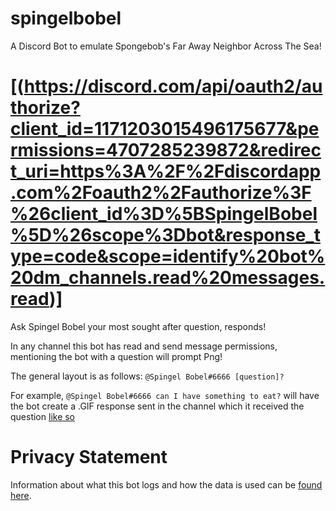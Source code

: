 # spingelbobel
A Discord Bot to emulate Spongebob's Far Away Neighbor Across The Sea!

# [(https://discord.com/api/oauth2/authorize?client_id=1171203015496175677&permissions=4707285239872&redirect_uri=https%3A%2F%2Fdiscordapp.com%2Foauth2%2Fauthorize%3F%26client_id%3D%5BSpingelBobel%5D%26scope%3Dbot&response_type=code&scope=identify%20bot%20dm_channels.read%20messages.read)]
Ask Spingel Bobel your most sought after question, responds!

In any channel this bot has read and send message permissions, mentioning the bot with a question will prompt Png!

The general layout is as follows: `@Spingel Bobel#6666 [question]?`

For example, `@Spingel Bobel#6666 can I have something to eat?` will have the bot create a .GIF response sent in the channel which it received the question [like so](https://media.discordapp.net/attachments/476812281984974870/709633975932682351/out.gif)

# Privacy Statement

Information about what this bot logs and how the data is used can be [found here](https://github.com/SpingelBobel/Spingel-Bobel/blob/main/PRIVACY.md).
